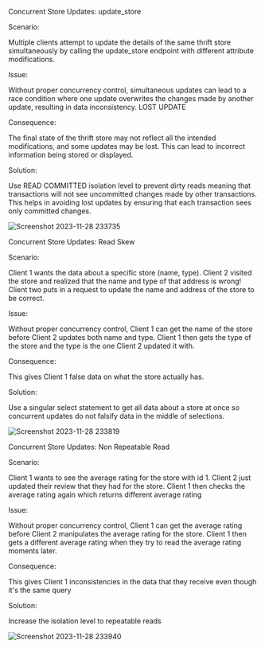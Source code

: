 Concurrent Store Updates: update_store

Scenario:

Multiple clients attempt to update the details of the same thrift store simultaneously by calling the update_store endpoint with different attribute modifications.

Issue:

Without proper concurrency control, simultaneous updates can lead to a race condition where one update overwrites the changes made by another update, resulting in data inconsistency. LOST UPDATE

Consequence:

The final state of the thrift store may not reflect all the intended modifications, and some updates may be lost. This can lead to incorrect information being stored or displayed.

Solution: 

Use READ COMMITTED isolation level to prevent dirty reads meaning that transactions will not see uncommitted changes made by other transactions. This helps in avoiding lost updates by ensuring that each transaction sees only committed changes.


![Screenshot 2023-11-28 233735](https://github.com/jinwu23/SLO_Thrift/assets/69867265/564ee13c-c4dc-45d2-82dd-048e9353fd19)



Concurrent Store Updates: Read Skew

Scenario:

Client 1 wants the data about a specific store (name, type). Client 2 visited the store and realized that the name and type of that address is wrong! Client two puts in a request to update the name and address of the store to be correct.

Issue:

Without proper concurrency control, Client 1 can get the name of the store before Client 2 updates both name and type. Client 1 then gets the type of the store and the type is the one Client 2 updated it with. 

Consequence:

This gives Client 1 false data on what the store actually has. 

Solution: 

Use a singular select statement to get all data about a store at once so concurrent updates do not falsify data in the middle of selections. 


![Screenshot 2023-11-28 233819](https://github.com/jinwu23/SLO_Thrift/assets/69867265/4e6996f3-c81c-4ed0-ac5f-793552fc134d)




Concurrent Store Updates: Non Repeatable Read

Scenario:

Client 1 wants to see the average rating for the store with id 1. Client 2 just updated their review that they had for the store. Client 1 then checks the average rating again which returns different average rating 

Issue:

Without proper concurrency control, Client 1 can get the average rating before Client 2 manipulates the average rating for the store. Client 1 then gets a different average rating when they try to read the average rating moments later. 

Consequence:

This gives Client 1 inconsistencies in the data that they receive even though it's the same query

Solution: 

Increase the isolation level to repeatable reads

![Screenshot 2023-11-28 233940](https://github.com/jinwu23/SLO_Thrift/assets/97060375/582ea6f4-2f14-49b1-bc4e-7c2e55818864)

